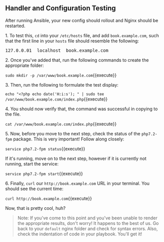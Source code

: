 ## Handler and Configuration Testing

After running Ansible, your new config should rollout and Nginx should be restarted.

1\. To test this, `cd` into your `/etc/hosts` file, and add `book.example.com`, such that the first line in your `hosts` file should resemble the following:

<pre>
127.0.0.01  localhost  book.example.com
</pre>

2\. Once you've added that, run the following commands to create the appropriate folder:

`sudo mkdir -p /var/www/book.example.com`{{execute}}

3\. Then, run the following to formulate the test display:

`echo "<?php echo date('H:i:s'); " | sudo tee /var/www/book.example.com/index.php`{{execute}}

4\. You should now verify that, the command was successful in copying to the file.

`cat /var/www/book.example.com/index.php`{{execute}}

5\. Now, before you move to the next step, check the status of the `php7.2-fpm` package. This is very important! Follow along closely:

`service php7.2-fpm status`{{execute}}

If it's running, move on to the next step, however if it is currently not running, start the service:

`service php7.2-fpm start`{{execute}}

6\. Finally, `curl` our `http://book.example.com` URL in your terminal. You should see the current time:

`curl http://book.example.com`{{execute}}

Now, that is pretty cool, huh?

>Note: If you've come to this point and you've been unable to render the appropriate results, don't worry! It happens to the best of us. Go back to your `default` nginx folder and check for syntax errors. Also, check the indentation of code in your playbook. You'll get it!
